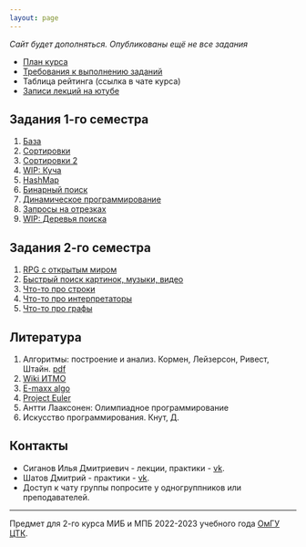 ```yaml
---
layout: page
---
```


_Сайт будет дополняться. Опубликованы ещё не все задания_

- [План курса](roadmap)
- [Требования к выполнению заданий](rules)
- Таблица рейтинга (ссылка в чате курса)
- [Записи лекций на ютубе](https://youtube.com/playlist?list=PLXeMZKMKyJI4w_HoZvSD2OQk3WarFgPdS)

## Задания 1-го семестра

1. [База](task_1)
2. [Сортировки](task_2)
3. [Сортировки 2](task_3)
4. [WIP: Куча](task_4)
5. [HashMap](task_5)
6. [Бинарный поиск](task_6)
7. [Динамическое программирование](task_7)
8. [Запросы на отрезках](task_8)
9. [WIP: Деревья поиска](task_9)

## Задания 2-го семестра

1. [RPG с открытым миром](task_10)
2. [Быстрый поиск картинок, музыки, видео](task_11)
3. [Что-то про строки](task_12)
4. [Что-то про интерпретаторы](task_13)
5. [Что-то про графы](tasl_14)

## Литература

1. Алгоритмы: построение и анализ. Кормен, Лейзерсон, Ривест, Штайн. [pdf](https://e-maxx.ru/bookz/files/cormen.pdf)
2. [Wiki ИТМО](https://neerc.ifmo.ru/wiki/index.php?title=Алгоритмы_и_структуры_данных)
3. [E-maxx algo](https://e-maxx.ru/algo/)
4. [Project Euler](https://projecteuler.net/)
5. Антти Лааксонен: Олимпиадное программирование
6. Искусство программирования. Кнут, Д.

## Контакты

- Сиганов Илья Дмитриевич - лекции, практики - [vk](https://vk.com/senior_sigan).
- Шатов Дмитрий - практики - [vk](https://vk.com/fumybulb).
- Доступ к чату группы попросите у одногруппников или преподавателей.

---

Предмет для 2-го курса МИБ и МПБ 2022-2023 учебного года [ОмГУ ЦТК](https://vk.com/fctk_omsu).
